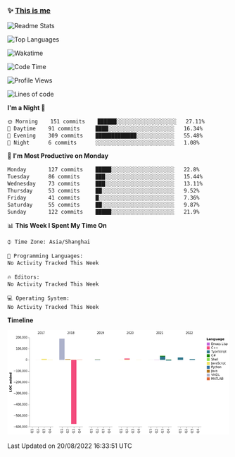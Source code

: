 <!--

**icyzeroice/icyzeroice** is a ✨ _special_ ✨ repository because its `README.md` (this file) appears on your GitHub profile.

Here are some ideas to get you started:

- 🔭 I’m currently working on ...
- 🌱 I’m currently learning ...
- 👯 I’m looking to collaborate on ...
- 🤔 I’m looking for help with ...
- 💬 Ask me about ...
- 📫 How to reach me: ...
- 😄 Pronouns: ...
- ⚡ Fun fact: ...

-->

### ✨ [This is me](https://shakugan.fandom.com/wiki/Serment)

![Readme Stats](https://github-readme-stats.vercel.app/api?username=icyzeroice)

![Top Languages](https://github-readme-stats.vercel.app/api/top-langs/?username=icyzeroice&exclude_repo=scutie2015-digimon&layout=compact&langs_count=5)

![Wakatime](https://github-readme-stats.vercel.app/api/wakatime?username=icyzeroice)

<!--START_SECTION:waka-->
![Code Time](http://img.shields.io/badge/Code%20Time-906%20hrs%204%20mins-blue)

![Profile Views](http://img.shields.io/badge/Profile%20Views-0-blue)

![Lines of code](https://img.shields.io/badge/From%20Hello%20World%20I%27ve%20Written--287%20Thousand%20lines%20of%20code-blue)

**I'm a Night 🦉** 

```text
🌞 Morning    151 commits    ██████░░░░░░░░░░░░░░░░░░░   27.11% 
🌆 Daytime    91 commits     ████░░░░░░░░░░░░░░░░░░░░░   16.34% 
🌃 Evening    309 commits    █████████████░░░░░░░░░░░░   55.48% 
🌙 Night      6 commits      ░░░░░░░░░░░░░░░░░░░░░░░░░   1.08%

```
📅 **I'm Most Productive on Monday** 

```text
Monday       127 commits    █████░░░░░░░░░░░░░░░░░░░░   22.8% 
Tuesday      86 commits     ███░░░░░░░░░░░░░░░░░░░░░░   15.44% 
Wednesday    73 commits     ███░░░░░░░░░░░░░░░░░░░░░░   13.11% 
Thursday     53 commits     ██░░░░░░░░░░░░░░░░░░░░░░░   9.52% 
Friday       41 commits     █░░░░░░░░░░░░░░░░░░░░░░░░   7.36% 
Saturday     55 commits     ██░░░░░░░░░░░░░░░░░░░░░░░   9.87% 
Sunday       122 commits    █████░░░░░░░░░░░░░░░░░░░░   21.9%

```


📊 **This Week I Spent My Time On** 

```text
⌚︎ Time Zone: Asia/Shanghai

💬 Programming Languages: 
No Activity Tracked This Week

🔥 Editors: 
No Activity Tracked This Week

💻 Operating System: 
No Activity Tracked This Week

```

**Timeline**

![Chart not found](https://raw.githubusercontent.com/icyzeroice/icyzeroice/main/charts/bar_graph.png) 


 Last Updated on 20/08/2022 16:33:51 UTC
<!--END_SECTION:waka-->

<!--

### Related
- https://github.com/abhisheknaiidu/awesome-github-profile-readme
- https://github.com/coderjojo/creative-profile-readme
- https://github.com/elangosundar/awesome-README-templates
- https://github.com/durgeshsamariya/awesome-github-profile-readme-templates
- https://github.com/anmol098/waka-readme-stats

-->
